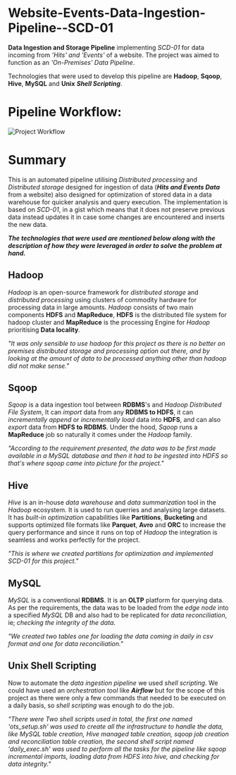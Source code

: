 # Website-Events-Data-Ingestion-Pipeline--SCD-01
**Data Ingestion and Storage Pipeline** implementing *SCD-01* for data incoming from *'Hits' and 'Events'* of a website. The project was aimed to function as an *'On-Premises' Data Pipeline*. 

Technologies that were used to develop this pipeline are **Hadoop**, **Sqoop**, **Hive**, **MySQL** and **Unix** ***Shell Scripting***.

# Pipeline Workflow:
![Project Workflow](https://user-images.githubusercontent.com/55886870/178208866-46e28cd0-7dd7-419d-8c42-6f8f752f9c24.png)


# Summary
This is an automated pipeline utilising *Distributed processing* and *Distributed storage* designed for ingestion of data (***Hits and Events Data*** from a website) also designed for optimization of stored data in a data warehouse for quicker analysis and query execution. The implementation is based on *SCD-01*, in a gist which means that it does not preserve previous data instead updates it in case some changes are encountered and inserts the new data.

***The technologies that were used are mentioned below along with the description of how they were leveraged in order to solve the problem at hand.***

## Hadoop
*Hadoop* is an open-source framework for *distributed storage* and *distributed processing* using clusters of commodity hardware for processing data in large amounts. *Hadoop* consists of two main components **HDFS** and **MapReduce**, **HDFS** is the distributed file system for hadoop cluster and **MapReduce** is the processing Engine for *Hadoop* prioritising **Data locality**.

*"It was only sensible to use hadoop for this project as there is no better on premises distributed storage and processing option out there, and by looking at the amount of data to be processed anything other than hadoop did not make sense."*

## Sqoop
*Sqoop* is a data ingestion tool between **RDBMS**'s and *Hadoop Distributed File System*, It can *import* data from any **RDBMS to HDFS**, it can *incrementally append* or *incrementally load* data into **HDFS**, and can also *export* data from **HDFS to RDBMS**. Under the hood, *Sqoop* runs a **MapReduce** job so naturally it comes under the *Hadoop* family.

*"According to the requirement presented, the data was to be first made available in a MySQL database and then it had to be ingested into HDFS so that's where sqoop came into picture for the project."*

## Hive
*Hive* is an in-house *data warehouse* and *data summarization* tool in the *Hadoop* ecosystem. It is used to run querries and analysing large datasets. It has *built-in optimization* capabilities like **Partitions**, **Bucketing** and supports optimized file formats like **Parquet**, **Avro** and **ORC** to increase the query performance and since it runs on top of *Hadoop* the integration is seamless and works perfectly for the project. 

*"This is where we created partitions for optimization and implemented SCD-01 for this project."*

## MySQL
*MySQL* is a conventional **RDBMS**. It is an **OLTP** platform for querying data. As per the requirements, the data was to be loaded from the *edge node* into a specified *MySQL* DB and also had to be replicated for *data reconciliation*, ie; *checking the integrity of the data*.

*"We created two tables one for loading the data coming in daily in csv format and one for data reconciliation."*

## Unix Shell Scripting
Now to automate the *data ingestion pipeline* we used *shell scripting*. We could have used an *orchestration tool* like ***Airflow*** but for the scope of this project as there were only a few commands that needed to be executed on a daily basis, so *shell scripting* was enough to do the job. 

*"There were Two shell scripts used in total, the first one named 'ots_setup.sh' was used to create all the infrastructure to handle the data, like MySQL table creation, Hive managed table creation, sqoop job creation and reconciliation table creation, the second shell script named 'daily_exec.sh' was used to perform all the tasks for the pipeline like sqoop incremental imports, loading data from HDFS into hive, and checking for data integrity."*




